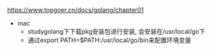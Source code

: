 https://www.topgoer.cn/docs/golang/chapter01


- mac
    - studygolang下下载pkg安装包进行安装, 会安装在/usr/local/go下
    - 通过export PATH=$PATH:/usr/local/go/bin来配置环境变量